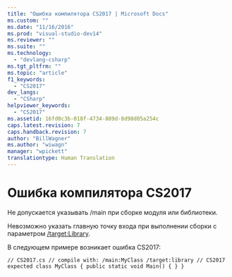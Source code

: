 ```yaml
---
title: "Ошибка компилятора CS2017 | Microsoft Docs"
ms.custom: ""
ms.date: "11/16/2016"
ms.prod: "visual-studio-dev14"
ms.reviewer: ""
ms.suite: ""
ms.technology: 
  - "devlang-csharp"
ms.tgt_pltfrm: ""
ms.topic: "article"
f1_keywords: 
  - "CS2017"
dev_langs: 
  - "CSharp"
helpviewer_keywords: 
  - "CS2017"
ms.assetid: 16fd0c3b-018f-4734-809d-8d98d05a254c
caps.latest.revision: 7
caps.handback.revision: 7
author: "BillWagner"
ms.author: "wiwagn"
manager: "wpickett"
translationtype: Human Translation
---
```

# Ошибка компилятора CS2017
Не допускается указывать \/main при сборке модуля или библиотеки.  
  
 Невозможно указать главную точку входа при выполнении сборки с параметром [\/target:Library](../../csharp/language-reference/compiler-options/target-library-compiler-option.md).  
  
 В следующем примере возникает ошибка CS2017:  
  
```  
// CS2017.cs // compile with: /main:MyClass /target:library // CS2017 expected class MyClass { public static void Main() { } }  
```